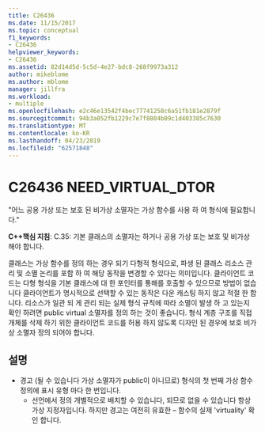 ```yaml
---
title: C26436
ms.date: 11/15/2017
ms.topic: conceptual
f1_keywords:
- C26436
helpviewer_keywords:
- C26436
ms.assetid: 82d14d5d-5c5d-4e27-bdc8-268f9973a312
author: mikeblome
ms.author: mblome
manager: jillfra
ms.workload:
- multiple
ms.openlocfilehash: e2c46e13542f4bec77741258c6a51fb181e2879f
ms.sourcegitcommit: 94b3a052fb1229c7e7f8804b09c1d403385c7630
ms.translationtype: MT
ms.contentlocale: ko-KR
ms.lasthandoff: 04/23/2019
ms.locfileid: "62571848"
---
```

# <a name="c26436-needvirtualdtor"></a>C26436 NEED_VIRTUAL_DTOR
"어느 공용 가상 또는 보호 된 비가상 소멸자는 가상 함수를 사용 하 여 형식에 필요합니다."

**C++핵심 지침**: C.35: 기본 클래스의 소멸자는 하거나 공용 가상 또는 보호 및 비가상 해야 합니다.

클래스는 가상 함수를 정의 하는 경우 되기 다형적 형식으로, 파생 된 클래스 리소스 관리 및 소멸 논리를 포함 하 여 해당 동작을 변경할 수 있다는 의미입니다. 클라이언트 코드는 다형 형식을 기본 클래스에 대 한 포인터를 통해를 호출할 수 있으므로 방법이 없습니다 클라이언트가 명시적으로 선택할 수 있는 동작은 다운 캐스팅 하지 않고 적절 한 합니다. 리소스가 일관 되 게 관리 되는 실제 형식 규칙에 따라 소멸이 발생 하 고 있는지 확인 하려면 public virtual 소멸자를 정의 하는 것이 좋습니다. 형식 계층 구조를 직접 개체를 삭제 하기 위한 클라이언트 코드를 허용 하지 않도록 디자인 된 경우에 보호 비가상 소멸자 정의 되어야 합니다.

## <a name="remarks"></a>설명
- 경고 (될 수 있습니다 가상 소멸자가 public이 아니므로) 형식의 첫 번째 가상 함수 정의에 표시 유형 마다 한 번입니다.
  - 선언에서 정의 개별적으로 배치할 수 있습니다, 되므로 없을 수 있습니다 항상 가상 지정자입니다. 하지만 경고는 여전히 유효한 – 함수의 실제 'virtuality' 확인 합니다.

